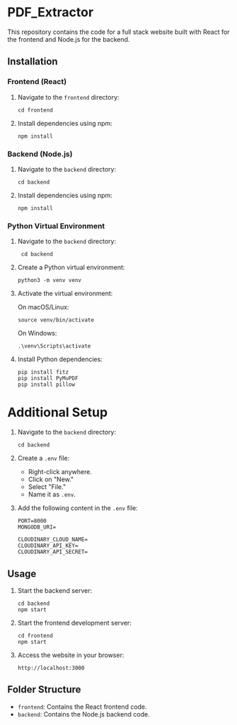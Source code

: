 # PDF_Extractor

This repository contains the code for a full stack website built with React for the frontend and Node.js for the backend.

## Installation

### Frontend (React)

1. Navigate to the `frontend` directory:

    ```
    cd frontend
    ```

2. Install dependencies using npm:

    ```
    npm install
    ```

### Backend (Node.js)

1. Navigate to the `backend` directory:

    ```
    cd backend
    ```

2. Install dependencies using npm:

    ```
    npm install
    ```

### Python Virtual Environment

1. Navigate to the `backend` directory:

    ```
     cd backend
    ```

2. Create a Python virtual environment:

    ```
    python3 -m venv venv
    ```

3. Activate the virtual environment:

    On macOS/Linux:

    ```
    source venv/bin/activate
    ```

    On Windows:

    ```
    .\venv\Scripts\activate
    ```

4. Install Python dependencies:

    ```
    pip install fitz
    pip install PyMuPDF   
    pip install pillow
    ```
    
# Additional Setup

1. Navigate to the `backend` directory:

    ```
    cd backend
    ```

2. Create a `.env` file:

    - Right-click anywhere.
    - Click on "New."
    - Select "File."
    - Name it as `.env`.

3. Add the following content in the `.env` file:

    ```
    PORT=8000
    MONGODB_URI=

    CLOUDINARY_CLOUD_NAME=
    CLOUDINARY_API_KEY=
    CLOUDINARY_API_SECRET=
    ```


## Usage

1. Start the backend server:

    ```
    cd backend
    npm start
    ```

2. Start the frontend development server:

    ```
    cd frontend
    npm start
    ```

3. Access the website in your browser:

    ```
    http://localhost:3000
    ```

## Folder Structure

- `frontend`: Contains the React frontend code.
- `backend`: Contains the Node.js backend code.
